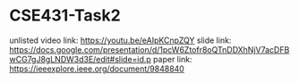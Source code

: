 # CSE431-Task2
unlisted video link: https://youtu.be/eAIpKCnpZQY
slide link: https://docs.google.com/presentation/d/1pcW6Ztofr8oQTnDDXhNjV7acDFBwCG7gJ8gLNDW3d3E/edit#slide=id.p
paper link: https://ieeexplore.ieee.org/document/9848840
